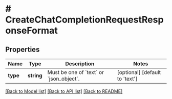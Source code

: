 # # CreateChatCompletionRequestResponseFormat

## Properties

Name | Type | Description | Notes
------------ | ------------- | ------------- | -------------
**type** | **string** | Must be one of &#x60;text&#x60; or &#x60;json_object&#x60;. | [optional] [default to 'text']

[[Back to Model list]](../../README.md#models) [[Back to API list]](../../README.md#endpoints) [[Back to README]](../../README.md)
